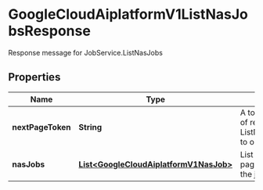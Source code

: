 

# GoogleCloudAiplatformV1ListNasJobsResponse

Response message for JobService.ListNasJobs

## Properties

| Name | Type | Description | Notes |
|------------ | ------------- | ------------- | -------------|
|**nextPageToken** | **String** | A token to retrieve the next page of results. Pass to ListNasJobsRequest.page_token to obtain that page. |  [optional] |
|**nasJobs** | [**List&lt;GoogleCloudAiplatformV1NasJob&gt;**](GoogleCloudAiplatformV1NasJob.md) | List of NasJobs in the requested page. NasJob.nas_job_output of the jobs will not be returned. |  [optional] |



